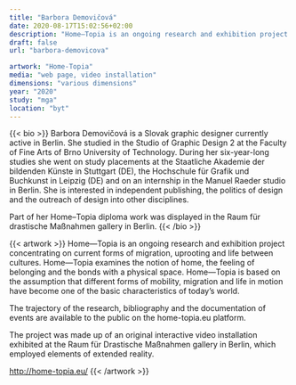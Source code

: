 ```yaml
---
title: "Barbora Demovičová"
date: 2020-08-17T15:02:56+02:00
description: "Home—Topia is an ongoing research and exhibition project concentrating on current forms of migration, uprooting and life between cultures. Home—Topia examines the notion of home, the feeling of belonging and the bonds with a physical space."
draft: false
url: "barbora-demovicova"

artwork: "Home-Topia"
media: "web page, video installation"
dimensions: "various dimensions"
year: "2020"
study: "mga"
location: "byt"
---
```


{{< bio >}}
Barbora Demovičová is a Slovak graphic designer currently active in Berlin. She studied in the Studio of Graphic Design 2 at the Faculty of Fine Arts of Brno University of Technology. During her six-year-long studies she went on study placements at the Staatliche Akademie der bildenden Künste in Stuttgart (DE), the Hochschule für Grafik und Buchkunst in Leipzig (DE) and on an internship in the Manuel Raeder studio in Berlin. She is interested in independent publishing, the politics of design and the outreach of design into other disciplines.

Part of her Home–Topia diploma work was displayed in the Raum für drastische Maßnahmen gallery in Berlin.
{{< /bio >}}


{{< artwork >}}
Home—Topia is an ongoing research and exhibition project concentrating on current forms of migration, uprooting and life between cultures. Home—Topia examines the notion of home, the feeling of belonging and the bonds with a physical space. Home—Topia is based on the assumption that different forms of mobility, migration and life in motion have become one of the basic characteristics of today’s world.

The trajectory of the research, bibliography and the documentation of events are available to the public on the home-topia.eu platform.

The project was made up of an original interactive video installation exhibited at the Raum für Drastische Maßnahmen gallery in Berlin, which employed elements of extended reality.

http://home-topia.eu/
{{< /artwork >}}
